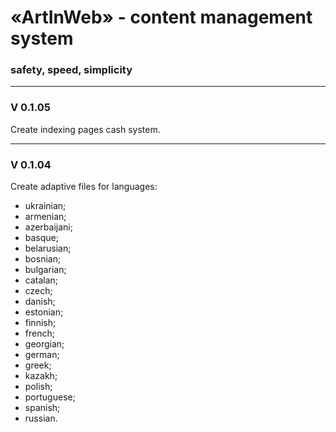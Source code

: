 <h1>«ArtInWeb» - content management system</h1>
<h3>safety, speed, simplicity</h3>
<hr>
<h3>V 0.1.05</h3>
<p>Create indexing pages cash system.</p>
<hr>
<h3>V 0.1.04</h3>
<p>Create adaptive files for languages:</p>
<ul>
    <li>ukrainian;</li>
    <li>armenian;</li>
    <li>azerbaijani;</li>
    <li>basque;</li>
    <li>belarusian;</li>
    <li>bosnian;</li>
    <li>bulgarian;</li>
    <li>catalan;</li>
    <li>czech;</li>
    <li>danish;</li>
    <li>estonian;</li>
    <li>finnish;</li>
    <li>french;</li>
    <li>georgian;</li>
    <li>german;</li>
    <li>greek;</li>
    <li>kazakh;</li>
    <li>polish;</li>
    <li>portuguese;</li>
    <li>spanish;</li>
    <li>russian.</li>
</ul>
